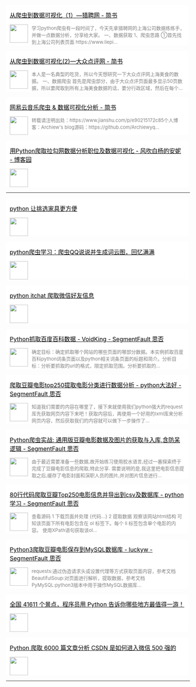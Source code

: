 
<div name="section_div" style="background-color:white;padding:1px 10px;width:480px;border-radius:5px;margin-top:15px;">
    <div>
        <p>
            <font size=3 style="color:black;">
                <a href="https://www.jianshu.com/p/c80badcaa5bf?open_source=weibo_search" _target="blank" style="color:black;">从爬虫到数据可视化（1）—猎聘网 - 简书</a>
            </font>
        </p>
    </div>
    <div style="display:flex;display:-webkit-flex;">
        <div style="width:50px;">
            <img style="width:50px;" src="https://www.jianshu.com/favicon.ico" />
        </div>
        <div style="flex:1;-webkit-flex:1;padding-left:10px;overflow:hidden;">
            <font size=2 color=grey>学习python爬虫有一段时间了，今天先拿猎聘网的上海公司数据练练手，并做一点数据分析，分享给大家。 一、数据获取 1、爬虫思路 ①首先找到上海公司列表页面 https://www.liepi...</font>
        </div>
    </div>
</div>

<div name="section_div" style="background-color:white;padding:1px 10px;width:480px;border-radius:5px;margin-top:15px;">
    <div>
        <p>
            <font size=3 style="color:black;">
                <a href="https://www.jianshu.com/p/f422c6ef307a" _target="blank" style="color:black;">从爬虫到数据可视化(2)—大众点评网 - 简书</a>
            </font>
        </p>
    </div>
    <div style="display:flex;display:-webkit-flex;">
        <div style="width:50px;">
            <img style="width:50px;" src="https://www.jianshu.com/favicon.ico" />
        </div>
        <div style="flex:1;-webkit-flex:1;padding-left:10px;overflow:hidden;">
            <font size=2 color=grey>本人是一名典型的吃货，所以今天想研究一下大众点评网上海美食的数据。 一、数据爬虫 首先是爬虫部分，由于大众点评页面最多显示50页数据，所以要爬取到所有上海美食数据的话，要分行政区域，然后在每个...</font>
        </div>
    </div>
</div>

<div name="section_div" style="background-color:white;padding:1px 10px;width:480px;border-radius:5px;margin-top:15px;">
    <div>
        <p>
            <font size=3 style="color:black;">
                <a href="https://www.jianshu.com/p/e90215172c85" _target="blank" style="color:black;">网易云音乐爬虫 &amp; 数据可视化分析 - 简书</a>
            </font>
        </p>
    </div>
    <div style="display:flex;display:-webkit-flex;">
        <div style="width:50px;">
            <img style="width:50px;" src="https://www.jianshu.com/favicon.ico" />
        </div>
        <div style="flex:1;-webkit-flex:1;padding-left:10px;overflow:hidden;">
            <font size=2 color=grey>转载请注明出处：https://www.jianshu.com/p/e90215172c85个人博客：Archiew's blog源码：https://github.com/Archiewyq...</font>
        </div>
    </div>
</div>



<div name="section_div" style="background-color:white;padding:1px 10px;width:480px;border-radius:5px;margin-top:15px;">
    <div>
        <p>
            <font size=3 style="color:black;">
                <a href="http://www.cnblogs.com/annebang/p/8710992.html" _target="blank" style="color:black;">用Python爬取拉勾网数据分析职位及数据可视化 - 风吹白杨的安妮 - 博客园</a>
            </font>
        </p>
    </div>
    <div style="display:flex;display:-webkit-flex;">
        <div style="width:50px;">
            <img style="width:50px;" src="http://www.cnblogs.com/favicon.ico" />
        </div>
        <div style="flex:1;-webkit-flex:1;padding-left:10px;overflow:hidden;">
            <font size=2 color=grey></font>
        </div>
    </div>
</div>




----

<div name="section_div" style="background-color:white;padding:1px 10px;width:480px;border-radius:5px;margin-top:15px;">
    <div>
        <p>
            <font size=3 style="color:black;">
                <a href="https://mp.weixin.qq.com/s/tQ6uGBrxSLfJR4kk_GKB1Q" _target="blank" style="color:black;">python 让挑选家具更方便</a>
            </font>
        </p>
    </div>
    <div style="display:flex;display:-webkit-flex;">
        <div style="width:50px;">
            <img style="width:50px;" src="https://mp.weixin.qq.com/favicon.ico" />
        </div>
        <div style="flex:1;-webkit-flex:1;padding-left:10px;overflow:hidden;">
            <font size=2 color=grey></font>
        </div>
    </div>
</div>

<div name="section_div" style="background-color:white;padding:1px 10px;width:480px;border-radius:5px;margin-top:15px;">
    <div>
        <p>
            <font size=3 style="color:black;">
                <a href="https://mp.weixin.qq.com/s/ukpZ2TPiP4cDRF_f7PGMXw" _target="blank" style="color:black;">python爬虫学习：爬虫QQ说说并生成词云图，回忆满满</a>
            </font>
        </p>
    </div>
    <div style="display:flex;display:-webkit-flex;">
        <div style="width:50px;">
            <img style="width:50px;" src="https://mp.weixin.qq.com/favicon.ico" />
        </div>
        <div style="flex:1;-webkit-flex:1;padding-left:10px;overflow:hidden;">
            <font size=2 color=grey></font>
        </div>
    </div>
</div>

<div name="section_div" style="background-color:white;padding:1px 10px;width:480px;border-radius:5px;margin-top:15px;">
    <div>
        <p>
            <font size=3 style="color:black;">
                <a href="https://mp.weixin.qq.com/s/4EXgR4GkriTnAzVxluJxmg" _target="blank" style="color:black;">python itchat 爬取微信好友信息</a>
            </font>
        </p>
    </div>
    <div style="display:flex;display:-webkit-flex;">
        <div style="width:50px;">
            <img style="width:50px;" src="https://mp.weixin.qq.com/favicon.ico" />
        </div>
        <div style="flex:1;-webkit-flex:1;padding-left:10px;overflow:hidden;">
            <font size=2 color=grey></font>
        </div>
    </div>
</div>

<div name="section_div" style="background-color:white;padding:1px 10px;width:480px;border-radius:5px;margin-top:15px;">
    <div>
        <p>
            <font size=3 style="color:black;">
                <a href="https://segmentfault.com/a/1190000008241040" _target="blank" style="color:black;">Python抓取百度百科数据 - VoidKing - SegmentFault 思否</a>
            </font>
        </p>
    </div>
    <div style="display:flex;display:-webkit-flex;">
        <div style="width:50px;">
            <img style="width:50px;" src="https://segmentfault.com/favicon.ico" />
        </div>
        <div style="flex:1;-webkit-flex:1;padding-left:10px;overflow:hidden;">
            <font size=2 color=grey>确定目标：确定抓取哪个网站的哪些页面的哪部分数据。本实例抓取百度百科python词条页面以及python相关词条页面的标题和简介。分析目标：分析要抓取的url的格式，限定抓取范围。分析要抓取的...</font>
        </div>
    </div>
</div>

<div name="section_div" style="background-color:white;padding:1px 10px;width:480px;border-radius:5px;margin-top:15px;">
    <div>
        <p>
            <font size=3 style="color:black;">
                <a href="https://segmentfault.com/a/1190000005920679" _target="blank" style="color:black;">爬取豆瓣电影top250提取电影分类进行数据分析 - python大法好 - SegmentFault 思否</a>
            </font>
        </p>
    </div>
    <div style="display:flex;display:-webkit-flex;">
        <div style="width:50px;">
            <img style="width:50px;" src="https://segmentfault.com/favicon.ico" />
        </div>
        <div style="flex:1;-webkit-flex:1;padding-left:10px;overflow:hidden;">
            <font size=2 color=grey>知道我们需要的内容在哪里了，接下来就使用我们python强大的request库先获取网页内容下来吧！获取内容后，再使用一个好用的lxml库来分析网页内容，然后获取我们的内容就可以做下一步操作了...</font>
        </div>
    </div>
</div>

<div name="section_div" style="background-color:white;padding:1px 10px;width:480px;border-radius:5px;margin-top:15px;">
    <div>
        <p>
            <font size=3 style="color:black;">
                <a href="https://segmentfault.com/a/1190000015322939" _target="blank" style="color:black;">Python爬虫实战: 通用版豆瓣电影数据及图片的获取与入库,含防呆逻辑 - SegmentFault 思否</a>
            </font>
        </p>
    </div>
    <div style="display:flex;display:-webkit-flex;">
        <div style="width:50px;">
            <img style="width:50px;" src="https://segmentfault.com/favicon.ico" />
        </div>
        <div style="flex:1;-webkit-flex:1;padding-left:10px;overflow:hidden;">
            <font size=2 color=grey>由于最近需要准备一些数据,故开始练习使用胶水语言,经过一番探索终于完成了豆瓣电影信息的爬取,特此分享. 需要说明的是,我这里把电影信息提取之后,缓存了电影封面和演职人员的图片,并对图片信息进行...</font>
        </div>
    </div>
</div>

<div name="section_div" style="background-color:white;padding:1px 10px;width:480px;border-radius:5px;margin-top:15px;">
    <div>
        <p>
            <font size=3 style="color:black;">
                <a href="https://segmentfault.com/a/1190000011964958" _target="blank" style="color:black;">80行代码爬取豆瓣Top250电影信息并导出到csv及数据库 - python学习 - SegmentFault 思否</a>
            </font>
        </p>
    </div>
    <div style="display:flex;display:-webkit-flex;">
        <div style="width:50px;">
            <img style="width:50px;" src="https://segmentfault.com/favicon.ico" />
        </div>
        <div style="flex:1;-webkit-flex:1;padding-left:10px;overflow:hidden;">
            <font size=2 color=grey>查看源码 1 下载页面并处理 {代码...} 2 提取数据 观察该网站html结构 可知该页面下所有电影包含在 ol 标签下。每个 li 标签包含单个电影的内容。 使用XPath语句获取该ol...</font>
        </div>
    </div>
</div>

<div name="section_div" style="background-color:white;padding:1px 10px;width:480px;border-radius:5px;margin-top:15px;">
    <div>
        <p>
            <font size=3 style="color:black;">
                <a href="https://segmentfault.com/a/1190000007542546" _target="blank" style="color:black;">Python3爬取豆瓣电影保存到MySQL数据库 - luckyw - SegmentFault 思否</a>
            </font>
        </p>
    </div>
    <div style="display:flex;display:-webkit-flex;">
        <div style="width:50px;">
            <img style="width:50px;" src="https://segmentfault.com/favicon.ico" />
        </div>
        <div style="flex:1;-webkit-flex:1;padding-left:10px;overflow:hidden;">
            <font size=2 color=grey>requests:通过伪造请求头或设置代理等方式获取页面内容，参考文档BeautifulSoup:对页面进行解析，提取数据，参考文档PyMySQL:python3版本中用于操作MySQL数据库...</font>
        </div>
    </div>
</div>

<div name="section_div" style="background-color:white;padding:1px 10px;width:480px;border-radius:5px;margin-top:15px;">
    <div>
        <p>
            <font size=3 style="color:black;">
                <a href="https://mp.weixin.qq.com/s?__biz=MzA4MjEyNTA5Mw==&mid=2652568712&idx=1&sn=ca97b0228de1082ec2173c981f215655&chksm=8464d4c2b3135dd40e203f105118d2667cc873c7f0d93c628411fc005921639e6344970e563c&mpshare=1&scene=24&srcid=#rd" _target="blank" style="color:black;">全国 41611 个景点，程序员用 Python 告诉你哪些地方最值得一游！</a>
            </font>
        </p>
    </div>
    <div style="display:flex;display:-webkit-flex;">
        <div style="width:50px;">
            <img style="width:50px;" src="https://mp.weixin.qq.com/favicon.ico" />
        </div>
        <div style="flex:1;-webkit-flex:1;padding-left:10px;overflow:hidden;">
            <font size=2 color=grey></font>
        </div>
    </div>
</div>

<div name="section_div" style="background-color:white;padding:1px 10px;width:480px;border-radius:5px;margin-top:15px;">
    <div>
        <p>
            <font size=3 style="color:black;">
                <a href="https://mp.weixin.qq.com/s?__biz=MjM5MjAwODM4MA==&mid=2650711551&idx=1&sn=9a28cfda687b340a63dc16dd88b3f6fb&chksm=bea6d42c89d15d3ad951133b81d13cfe2c809ba9f9daf7244d74f69b1f29f533b63715475a97&mpshare=1&scene=24&srcid=#rd" _target="blank" style="color:black;">Python 爬取 6000 篇文章分析 CSDN 是如何进入微信 500 强的</a>
            </font>
        </p>
    </div>
    <div style="display:flex;display:-webkit-flex;">
        <div style="width:50px;">
            <img style="width:50px;" src="https://mp.weixin.qq.com/favicon.ico" />
        </div>
        <div style="flex:1;-webkit-flex:1;padding-left:10px;overflow:hidden;">
            <font size=2 color=grey></font>
        </div>
    </div>
</div>


----

